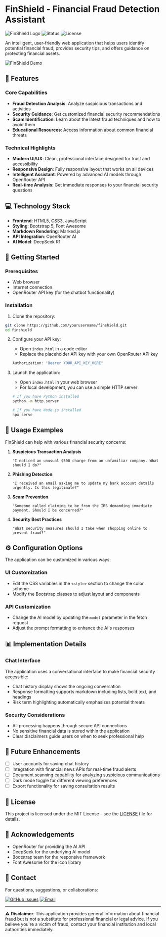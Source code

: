# FinShield - Financial Fraud Detection Assistant

![FinShield Logo](https://img.shields.io/badge/FinShield-Fraud%20Detection-2a4365?style=for-the-badge&logo=shield&logoColor=white)
![Status](https://img.shields.io/badge/Status-Active-38a169.svg)
![License](https://img.shields.io/badge/License-MIT-blue.svg)

An intelligent, user-friendly web application that helps users identify potential financial fraud, provides security tips, and offers guidance on protecting financial assets.

![FinShield Demo](/api/placeholder/800/400)

## 🔐 Features

### Core Capabilities
- **Fraud Detection Analysis**: Analyze suspicious transactions and activities
- **Security Guidance**: Get customized financial security recommendations
- **Scam Identification**: Learn about the latest fraud techniques and how to avoid them
- **Educational Resources**: Access information about common financial threats

### Technical Highlights
- **Modern UI/UX**: Clean, professional interface designed for trust and accessibility
- **Responsive Design**: Fully responsive layout that works on all devices
- **Intelligent Assistant**: Powered by advanced AI models through OpenRouter API
- **Real-time Analysis**: Get immediate responses to your financial security questions

## 💻 Technology Stack

- **Frontend**: HTML5, CSS3, JavaScript
- **Styling**: Bootstrap 5, Font Awesome
- **Markdown Rendering**: Marked.js
- **API Integration**: OpenRouter AI
- **AI Model**: DeepSeek R1

## 🚀 Getting Started

### Prerequisites
- Web browser
- Internet connection
- OpenRouter API key (for the chatbot functionality)

### Installation

1. Clone the repository:
```bash
git clone https://github.com/yourusername/finshield.git
cd finshield
```

2. Configure your API key:
   - Open `index.html` in a code editor
   - Replace the placeholder API key with your own OpenRouter API key
   ```javascript
   Authorization: "Bearer YOUR_API_KEY_HERE"
   ```

3. Launch the application:
   - Open `index.html` in your web browser
   - For local development, you can use a simple HTTP server:
   ```bash
   # If you have Python installed
   python -m http.server
   
   # If you have Node.js installed
   npx serve
   ```

## 📱 Usage Examples

FinShield can help with various financial security concerns:

1. **Suspicious Transaction Analysis**
   ```
   "I noticed an unusual $500 charge from an unfamiliar company. What should I do?"
   ```

2. **Phishing Detection**
   ```
   "I received an email asking me to update my bank account details urgently. Is this legitimate?"
   ```

3. **Scam Prevention**
   ```
   "Someone called claiming to be from the IRS demanding immediate payment. Should I be concerned?"
   ```

4. **Security Best Practices**
   ```
   "What security measures should I take when shopping online to prevent fraud?"
   ```

## ⚙️ Configuration Options

The application can be customized in various ways:

### UI Customization
- Edit the CSS variables in the `<style>` section to change the color scheme
- Modify the Bootstrap classes to adjust layout and components

### API Customization
- Change the AI model by updating the `model` parameter in the fetch request
- Adjust the prompt formatting to enhance the AI's responses

## 📊 Implementation Details

### Chat Interface
The application uses a conversational interface to make financial security accessible:
- Chat history display shows the ongoing conversation
- Response formatting supports markdown including lists, bold text, and headings
- Risk term highlighting automatically emphasizes potential threats

### Security Considerations
- All processing happens through secure API connections
- No sensitive financial data is stored within the application
- Clear disclaimers guide users on when to seek professional help

## 🔄 Future Enhancements

- [ ] User accounts for saving chat history
- [ ] Integration with financial news APIs for real-time fraud alerts
- [ ] Document scanning capability for analyzing suspicious communications
- [ ] Dark mode toggle for different viewing preferences
- [ ] Export functionality for saving consultation results

## 📜 License

This project is licensed under the MIT License - see the [LICENSE](LICENSE) file for details.

## 🙏 Acknowledgements

- OpenRouter for providing the AI API
- DeepSeek for the underlying AI model
- Bootstrap team for the responsive framework
- Font Awesome for the icon library

## 🔗 Contact

For questions, suggestions, or collaborations:

[![GitHub Issues](https://img.shields.io/github/issues/yourusername/finshield?style=flat-square)](https://github.com/yourusername/finshield/issues)
[![Email](https://img.shields.io/badge/Email-contact%40example.com-blue?style=flat-square&logo=gmail)](mailto:contact@example.com)

---

⚠️ **Disclaimer**: This application provides general information about financial fraud but is not a substitute for professional financial or legal advice. If you believe you're a victim of fraud, contact your financial institution and local authorities immediately.

